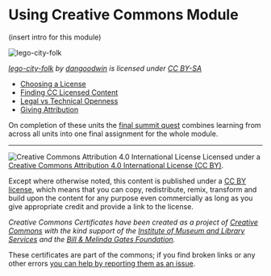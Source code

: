 # Using Creative Commons Module

(insert intro for this module)

![lego-city-folk](https://github.com/creativecommons/cc-cert-core/blob/master/images/using/lego-action.jpg "lego-city-folk")

*[lego-city-folk](https://flickr.com/photos/dangoodwin/3919016898 "lego-city-folk") by [dangoodwin](https://flickr.com/people/dangoodwin) is licensed under [CC BY-SA](https://creativecommons.org/licenses/by-sa/2.0/)*

* [Choosing a License](choosing-license.md)
* [Finding CC Licensed Content](finding-content.md)
* [Legal vs Technical Openness](legal-technical-open.md)
* [Giving Attribution](attribution.md)


On completion of these units the [final summit quest](summit-quest.md) combines learning from across all  units into one final assignment for the whole module.


----

![Creative Commons Attribution 4.0 International License](https://github.com/creativecommons/cc-cert-core/blob/master/images/cc-by-88x31.png "CC BY")
Licensed under a [Creative Commons Attribution 4.0 International License (CC BY)](https://creativecommons.org/licenses/by/4.0/).

Except where otherwise noted, this content is published under a [CC BY license](https://creativecommons.org/licenses/by/4.0/), which means that you can copy, redistribute, remix, transform and build upon the content for any purpose even commercially as long as you give appropriate credit and provide a link to the license.

*Creative Commons Certificates have been created as a project of [Creative Commons](http://creativecommons.org/) with the kind support of the [Institute of Museum and Library Services](https://www.imls.gov/) and the [Bill &amp; Melinda Gates Foundation](http://www.gatesfoundation.org/).*

These certificates are part of the commons; if you find broken links or any other errors  [you can help by reporting them as an issue](https://github.com/creativecommons/cc-cert-core/issues).


